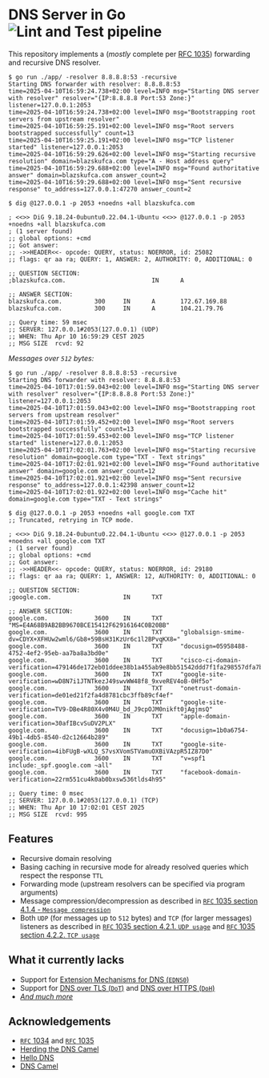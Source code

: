 # DNS Server in Go ![Lint and Test pipeline](https://github.com/blazskufca/dns_server_in_go/actions/workflows/ci.yaml/badge.svg)

This repository implements a (_mostly_ complete per [RFC 1035](https://datatracker.ietf.org/doc/html/rfc1035)) forwarding and recursive DNS resolver.
```text
$ go run ./app/ -resolver 8.8.8.8:53 -recursive
Starting DNS forwarder with resolver: 8.8.8.8:53
time=2025-04-10T16:59:24.738+02:00 level=INFO msg="Starting DNS server with resolver" resolver="{IP:8.8.8.8 Port:53 Zone:}" listener=127.0.0.1:2053
time=2025-04-10T16:59:24.738+02:00 level=INFO msg="Bootstrapping root servers from upstream resolver"
time=2025-04-10T16:59:25.191+02:00 level=INFO msg="Root servers bootstrapped successfully" count=13
time=2025-04-10T16:59:25.191+02:00 level=INFO msg="TCP listener started" listener=127.0.0.1:2053
time=2025-04-10T16:59:29.626+02:00 level=INFO msg="Starting recursive resolution" domain=blazskufca.com type="A - Host address query"
time=2025-04-10T16:59:29.688+02:00 level=INFO msg="Found authoritative answer" domain=blazskufca.com answer_count=2
time=2025-04-10T16:59:29.688+02:00 level=INFO msg="Sent recursive response" to_address=127.0.0.1:47270 answer_count=2
```
```text
$ dig @127.0.0.1 -p 2053 +noedns +all blazskufca.com

; <<>> DiG 9.18.24-0ubuntu0.22.04.1-Ubuntu <<>> @127.0.0.1 -p 2053 +noedns +all blazskufca.com
; (1 server found)
;; global options: +cmd
;; Got answer:
;; ->>HEADER<<- opcode: QUERY, status: NOERROR, id: 25082
;; flags: qr aa ra; QUERY: 1, ANSWER: 2, AUTHORITY: 0, ADDITIONAL: 0

;; QUESTION SECTION:
;blazskufca.com.                        IN      A

;; ANSWER SECTION:
blazskufca.com.         300     IN      A       172.67.169.88
blazskufca.com.         300     IN      A       104.21.79.76

;; Query time: 59 msec
;; SERVER: 127.0.0.1#2053(127.0.0.1) (UDP)
;; WHEN: Thu Apr 10 16:59:29 CEST 2025
;; MSG SIZE  rcvd: 92
```

_Messages over `512` bytes:_

```text
$ go run ./app/ -resolver 8.8.8.8:53 -recursive
Starting DNS forwarder with resolver: 8.8.8.8:53
time=2025-04-10T17:01:59.043+02:00 level=INFO msg="Starting DNS server with resolver" resolver="{IP:8.8.8.8 Port:53 Zone:}" listener=127.0.0.1:2053
time=2025-04-10T17:01:59.043+02:00 level=INFO msg="Bootstrapping root servers from upstream resolver"
time=2025-04-10T17:01:59.452+02:00 level=INFO msg="Root servers bootstrapped successfully" count=13
time=2025-04-10T17:01:59.453+02:00 level=INFO msg="TCP listener started" listener=127.0.0.1:2053
time=2025-04-10T17:02:01.763+02:00 level=INFO msg="Starting recursive resolution" domain=google.com type="TXT - Text strings"
time=2025-04-10T17:02:01.921+02:00 level=INFO msg="Found authoritative answer" domain=google.com answer_count=12
time=2025-04-10T17:02:01.921+02:00 level=INFO msg="Sent recursive response" to_address=127.0.0.1:42398 answer_count=12
time=2025-04-10T17:02:01.922+02:00 level=INFO msg="Cache hit" domain=google.com type="TXT - Text strings"
```
```text
$ dig @127.0.0.1 -p 2053 +noedns +all google.com TXT
;; Truncated, retrying in TCP mode.

; <<>> DiG 9.18.24-0ubuntu0.22.04.1-Ubuntu <<>> @127.0.0.1 -p 2053 +noedns +all google.com TXT
; (1 server found)
;; global options: +cmd
;; Got answer:
;; ->>HEADER<<- opcode: QUERY, status: NOERROR, id: 29180
;; flags: qr aa ra; QUERY: 1, ANSWER: 12, AUTHORITY: 0, ADDITIONAL: 0

;; QUESTION SECTION:
;google.com.                    IN      TXT

;; ANSWER SECTION:
google.com.             3600    IN      TXT     "MS=E4A68B9AB2BB9670BCE15412F62916164C0B20BB"
google.com.             3600    IN      TXT     "globalsign-smime-dv=CDYX+XFHUw2wml6/Gb8+59BsH31KzUr6c1l2BPvqKX8="
google.com.             3600    IN      TXT     "docusign=05958488-4752-4ef2-95eb-aa7ba8a3bd0e"
google.com.             3600    IN      TXT     "cisco-ci-domain-verification=479146de172eb01ddee38b1a455ab9e8bb51542ddd7f1fa298557dfa7b22d963"
google.com.             3600    IN      TXT     "google-site-verification=wD8N7i1JTNTkezJ49swvWW48f8_9xveREV4oB-0Hf5o"
google.com.             3600    IN      TXT     "onetrust-domain-verification=de01ed21f2fa4d8781cbc3ffb89cf4ef"
google.com.             3600    IN      TXT     "google-site-verification=TV9-DBe4R80X4v0M4U_bd_J9cpOJM0nikft0jAgjmsQ"
google.com.             3600    IN      TXT     "apple-domain-verification=30afIBcvSuDV2PLX"
google.com.             3600    IN      TXT     "docusign=1b0a6754-49b1-4db5-8540-d2c12664b289"
google.com.             3600    IN      TXT     "google-site-verification=4ibFUgB-wXLQ_S7vsXVomSTVamuOXBiVAzpR5IZ87D0"
google.com.             3600    IN      TXT     "v=spf1 include:_spf.google.com ~all"
google.com.             3600    IN      TXT     "facebook-domain-verification=22rm551cu4k0ab0bxsw536tlds4h95"

;; Query time: 0 msec
;; SERVER: 127.0.0.1#2053(127.0.0.1) (TCP)
;; WHEN: Thu Apr 10 17:02:01 CEST 2025
;; MSG SIZE  rcvd: 995
```

## Features

- Recursive domain resolving
- Basing caching in recursive mode for already resolved queries which respect the response `TTL`
- Forwarding mode (upstream resolvers can be specified via program arguments)
- Message compression/decompression as described in [`RFC` 1035 section 4.1.4 - `Message compression`](https://datatracker.ietf.org/doc/html/rfc1035#section-4.1.4)
- Both `UDP` (for messages up to `512` bytes) and `TCP` (for larger messages) listeners as described in [`RFC` 1035 section 4.2.1. `UDP usage`](https://datatracker.ietf.org/doc/html/rfc1035#section-4.2.1) and [`RFC` 1035 section 4.2.2. `TCP usage`](https://datatracker.ietf.org/doc/html/rfc1035#section-4.2.2)

## What it currently lacks

- Support for [Extension Mechanisms for DNS (`EDNS0`)](https://datatracker.ietf.org/doc/html/rfc2671)
- Support for [DNS over TLS (`DoT`)](https://datatracker.ietf.org/doc/html/rfc7858) and [DNS over HTTPS (`DoH`)](https://datatracker.ietf.org/doc/html/rfc8484)
- _[And much more](https://powerdns.org/dns-camel/)_

## Acknowledgements

- [`RFC` 1034](https://datatracker.ietf.org/doc/html/rfc1034) and [`RFC` 1035](https://datatracker.ietf.org/doc/html/rfc1035)
- [Herding the DNS Camel](https://www.ietf.org/blog/herding-dns-camel)
- [Hello DNS](https://powerdns.org/hello-dns/)
- [DNS Camel](https://powerdns.org/dns-camel/)



